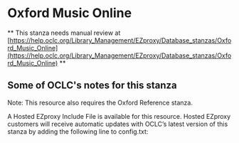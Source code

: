 # Oxford Music Online
** This stanza needs manual review at [https://help.oclc.org/Library_Management/EZproxy/Database_stanzas/Oxford_Music_Online](https://help.oclc.org/Library_Management/EZproxy/Database_stanzas/Oxford_Music_Online) **

## Some of OCLC's notes for this stanza

Note:&nbsp;This resource also requires the Oxford Reference stanza.

A Hosted EZproxy Include File is available for this resource. Hosted EZproxy customers will receive automatic updates with OCLC&rsquo;s latest version of this stanza by adding the following line to config.txt:
